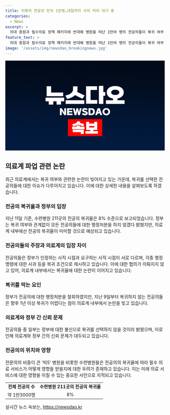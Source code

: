 ```yaml
---
title: 미복귀 전공의 전국 1만명…내일까지 사직 처리 대기 중
categories:
  - News
excerpt: >
  의대 증원과 필수의료 정책 패키지에 반대해 병원을 떠난 1만여 명의 전공의들이 복귀 여부 결정에 앞서, 정부와 의료계 간의 갈등이 계속되고 있다. 지난 11일에는 수련병원 211곳의 전공의 복귀율이 8% 수준으로 나타났으며, 전공의들은 사직 시점과 관련한 정부의 요구에 반발하고 있다. 정부가 복귀 여부에 따른 행정처분을 보류하겠다고 밝혔지만, 전공의들은 이를 믿지 않고 복귀하지 않을 의사를 밝히고 있다. 이로 인해 의료계 전반에 걸친 공백 우려가 커지고 있으며, 법조계에서도 전공의들이 형사 처벌을 받을 가능성에 대한 우려가 나오고 있다.
feature_text: >
  의대 증원과 필수의료 정책 패키지에 반대해 병원을 떠난 1만여 명의 전공의들이 복귀 여부 결정에 앞서, 정부와 의료계 간의 갈등이 계속되고 있다. 지난 11일에는 수련병원 211곳의 전공의 복귀율이 8% 수준으로 나타났으며, 전공의들은 사직 시점과 관련한 정부의 요구에 반발하고 있다. 정부가 복귀 여부에 따른 행정처분을 보류하겠다고 밝혔지만, 전공의들은 이를 믿지 않고 복귀하지 않을 의사를 밝히고 있다. 이로 인해 의료계 전반에 걸친 공백 우려가 커지고 있으며, 법조계에서도 전공의들이 형사 처벌을 받을 가능성에 대한 우려가 나오고 있다.
image: '/assets/img/newsdao_breakingnews.jpg'
---
```


<p><img src="/assets/img/newsdao_breakingnews.jpg" alt="cryptoinkorea 속보" /></p>

<h2 data-ke-size="size26">의료계 파업 관련 논란</h2>

<p data-ke-size="size16">최근 의료계에서는 복귀 여부와 관련한 논란이 빚어지고 있는 가운데, 복귀를 선택한 전공의들에 대한 이슈가 다루어지고 있습니다. 이에 대한 상세한 내용을 살펴보도록 하겠습니다.</p>

<h3><b>전공의 복귀율과 정부의 입장</b></h3>

<p data-ke-size="size16">지난 11일 기준, 수련병원 211곳의 전공의 복귀율은 8% 수준으로 보고되었습니다. 정부는 복귀 여부와 관계없이 모든 전공의들에 대한 행정처분을 하지 않겠다 밝혔지만, 의료계 내부에선 전공의 복귀율이 미미할 것으로 예상되고 있습니다.</p>

<h3><b>전공의들의 주장과 의료계의 입장 차이</b></h3>

<p data-ke-size="size16">전공의들은 정부가 인정하는 사직 시점과 요구하는 사직 시점이 서로 다르며, 각종 행정명령에 대한 사과 등을 복귀 조건으로 제시하고 있습니다. 이에 대한 협의가 이뤄지지 않고 있어, 의료계 내부에서는 복귀율에 대한 논란이 이어지고 있습니다.</p>

<h3><b>복귀를 막는 요인</b></h3>

<p data-ke-size="size16">정부가 전공의에 대한 행정처분을 철회하였지만, 지난 9일부터 복귀하지 않는 전공의들은 향후 1년 이상 복귀가 어렵다는 점이 의료계 내부에서 논란을 빚고 있습니다.</p>

<h3><b>의료계와 정부 간 신뢰 문제</b></h3>

<p data-ke-size="size16">전공의들 중 일부는 정부에 대한 불신으로 복귀를 선택하지 않을 것이라 밝혔으며, 이로 인해 의료계와 정부 간의 신뢰 문제가 대두되고 있습니다.</p>

<h3><b>전공의의 위치와 영향</b></h3>

<p data-ke-size="size16">전문의의 비중이 큰 '빅5' 병원을 비롯한 수련병원들은 전공의의 복귀율에 따라 필수 의료 서비스가 어떻게 영향을 받을지에 대한 우려가 존재하고 있습니다. 이는 미래 의료 서비스에 대한 영향을 미칠 수 있는 중요한 사안으로 지적되고 있습니다.</p>

<table>
    <tr>
        <td style="text-align: center; height: 17px;"><b>전체 전공의 수</b></td>
        <td style="text-align: center; height: 17px;"><b>수련병원 211곳의 전공의 복귀율</b></td>
    </tr>
    <tr>
        <td style="text-align: center; height: 17px;">약 1만3000명</td>
        <td style="text-align: center; height: 17px;">8%</td>
    </tr>
</table>
실시간 뉴스 속보는, <a href="https://newsdao.kr" rel="dofollow">https://newsdao.kr</a>


